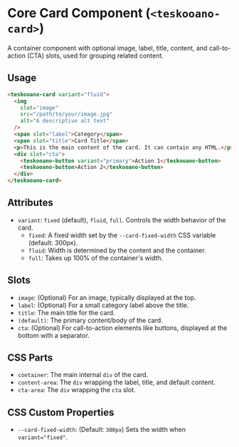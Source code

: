 # Core Card Component (`<teskooano-card>`)

A container component with optional image, label, title, content, and call-to-action (CTA) slots, used for grouping related content.

## Usage

```html
<teskooano-card variant="fluid">
  <img
    slot="image"
    src="/path/to/your/image.jpg"
    alt="A descriptive alt text"
  />
  <span slot="label">Category</span>
  <span slot="title">Card Title</span>
  <p>This is the main content of the card. It can contain any HTML.</p>
  <div slot="cta">
    <teskooano-button variant="primary">Action 1</teskooano-button>
    <teskooano-button>Action 2</teskooano-button>
  </div>
</teskooano-card>
```

## Attributes

- `variant`: `fixed` (default), `fluid`, `full`. Controls the width behavior of the card.
  - `fixed`: A fixed width set by the `--card-fixed-width` CSS variable (default: 300px).
  - `fluid`: Width is determined by the content and the container.
  - `full`: Takes up 100% of the container's width.

## Slots

- `image`: (Optional) For an image, typically displayed at the top.
- `label`: (Optional) For a small category label above the title.
- `title`: The main title for the card.
- `(default)`: The primary content/body of the card.
- `cta`: (Optional) For call-to-action elements like buttons, displayed at the bottom with a separator.

## CSS Parts

- `container`: The main internal `div` of the card.
- `content-area`: The `div` wrapping the label, title, and default content.
- `cta-area`: The `div` wrapping the `cta` slot.

## CSS Custom Properties

- `--card-fixed-width`: (Default: `300px`) Sets the width when `variant="fixed"`.
